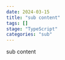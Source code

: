 ```yaml
---
date: 2024-03-15
title: "sub content"
tags: []
stage: "TypeScript"
categories: "sub"
---
```


sub content
